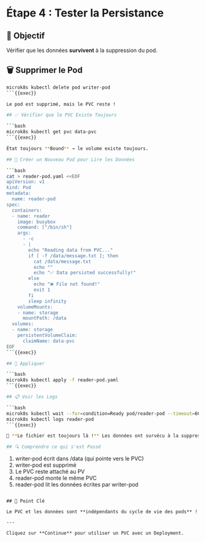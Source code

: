 # Étape 4 : Tester la Persistance

## 📝 Objectif

Vérifier que les données **survivent** à la suppression du pod.

## 🗑️ Supprimer le Pod

```bash
microk8s kubectl delete pod writer-pod
```{{exec}}

Le pod est supprimé, mais le PVC reste !

## ✅ Vérifier que le PVC Existe Toujours

```bash
microk8s kubectl get pvc data-pvc
```{{exec}}

État toujours **Bound** → le volume existe toujours.

## 📄 Créer un Nouveau Pod pour Lire les Données

```bash
cat > reader-pod.yaml <<EOF
apiVersion: v1
kind: Pod
metadata:
  name: reader-pod
spec:
  containers:
  - name: reader
    image: busybox
    command: ["/bin/sh"]
    args:
      - -c
      - |
        echo "Reading data from PVC..."
        if [ -f /data/message.txt ]; then
          cat /data/message.txt
          echo ""
          echo "✅ Data persisted successfully!"
        else
          echo "❌ File not found!"
          exit 1
        fi
        sleep infinity
    volumeMounts:
    - name: storage
      mountPath: /data
  volumes:
  - name: storage
    persistentVolumeClaim:
      claimName: data-pvc
EOF
```{{exec}}

## 🚀 Appliquer

```bash
microk8s kubectl apply -f reader-pod.yaml
```{{exec}}

## 📋 Voir les Logs

```bash
microk8s kubectl wait --for=condition=Ready pod/reader-pod --timeout=60s
microk8s kubectl logs reader-pod
```{{exec}}

🎉 **Le fichier est toujours là !** Les données ont survécu à la suppression du premier pod !

## 🔍 Comprendre ce qui s'est Passé

```
1. writer-pod écrit dans /data (qui pointe vers le PVC)
2. writer-pod est supprimé
3. Le PVC reste attaché au PV
4. reader-pod monte le même PVC
5. reader-pod lit les données écrites par writer-pod
```

## 🎯 Point Clé

Le PVC et les données sont **indépendants du cycle de vie des pods** !

---

Cliquez sur **Continue** pour utiliser un PVC avec un Deployment.
